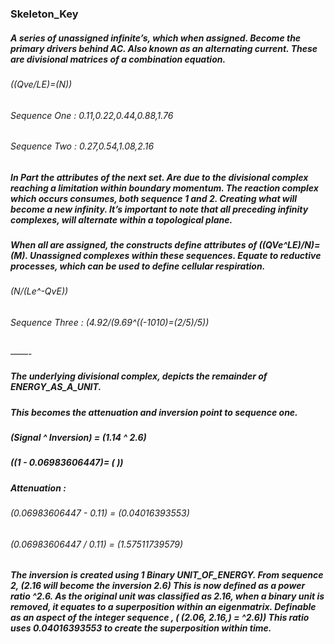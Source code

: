 ### Skeleton_Key


##### A series of unassigned infinite’s, which when assigned. Become the primary drivers behind AC. Also known as an alternating current. These are divisional matrices of a combination equation.


###### ((Qve/LE)=(N))
###### Sequence One : 0.11,0.22,0.44,0.88,1.76
###### Sequence Two : 0.27,0.54,1.08,2.16



##### In Part the attributes of the next set. Are due to the divisional complex reaching a limitation within boundary momentum. The reaction complex which occurs consumes, both sequence 1 and 2. Creating what will become a new infinity. It’s important to note that all preceding infinity complexes, will alternate within a topological plane. 
##### When all are assigned, the constructs define attributes of ((QVe^LE)/N)=(M). Unassigned complexes within these sequences. Equate to reductive processes, which can be used to define cellular respiration. 

###### (N/(Le^-QvE))
###### Sequence Three : (4.92/(9.69^((-1010)=(2/5)/5))


——-

##### The underlying divisional complex, depicts the remainder of ENERGY_AS_A_UNIT.
##### This becomes the attenuation and inversion point to sequence one.

##### (Signal ^ Inversion) = (1.14 ^ 2.6)

##### ((1 - 0.06983606447)= ( ))

##### Attenuation :
###### (0.06983606447 - 0.11) = (0.04016393553)
###### (0.06983606447 / 0.11) = (1.57511739579)

##### The inversion is created using 1 Binary UNIT_OF_ENERGY. From sequence 2, (2.16 will become the inversion 2.6) This is now defined as a power ratio ^2.6. As the original unit was classified as 2.16, when a binary unit is removed, it equates to a superposition within an eigenmatrix. Definable as an aspect of the integer sequence , ( (2.06, 2.16,) = ^2.6)) This ratio uses 0.04016393553 to create the superposition within time.
